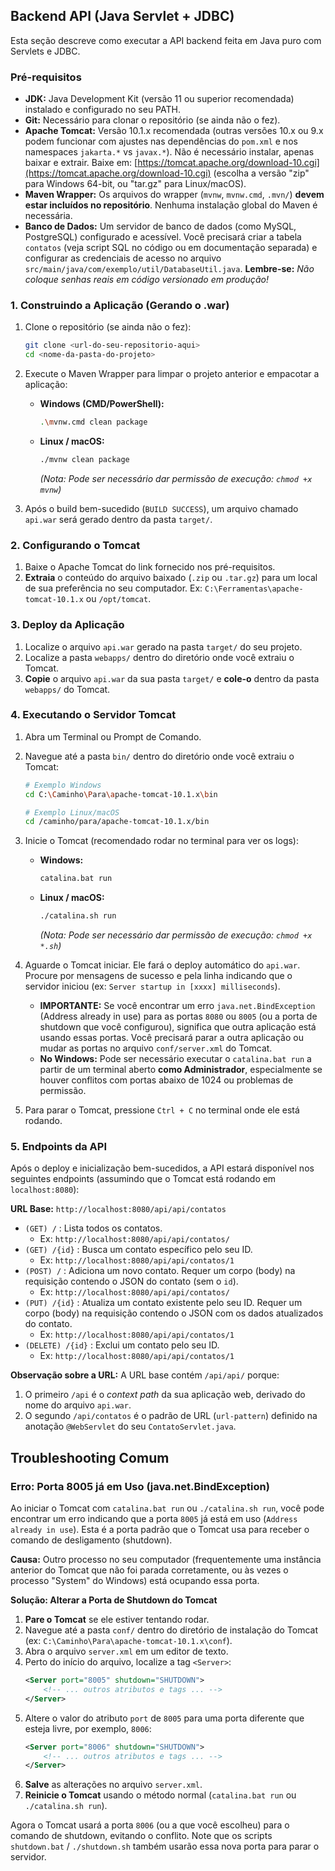## Backend API (Java Servlet + JDBC)

Esta seção descreve como executar a API backend feita em Java puro com Servlets e JDBC.

### Pré-requisitos

*   **JDK:** Java Development Kit (versão 11 ou superior recomendada) instalado e configurado no seu PATH.
*   **Git:** Necessário para clonar o repositório (se ainda não o fez).
*   **Apache Tomcat:** Versão 10.1.x recomendada (outras versões 10.x ou 9.x podem funcionar com ajustes nas dependências do `pom.xml` e nos namespaces `jakarta.*` vs `javax.*`). Não é necessário instalar, apenas baixar e extrair. Baixe em: [https://tomcat.apache.org/download-10.cgi](https://tomcat.apache.org/download-10.cgi) (escolha a versão "zip" para Windows 64-bit, ou "tar.gz" para Linux/macOS).
*   **Maven Wrapper:** Os arquivos do wrapper (`mvnw`, `mvnw.cmd`, `.mvn/`) **devem estar incluídos no repositório**. Nenhuma instalação global do Maven é necessária.
*   **Banco de Dados:** Um servidor de banco de dados (como MySQL, PostgreSQL) configurado e acessível. Você precisará criar a tabela `contatos` (veja script SQL no código ou em documentação separada) e configurar as credenciais de acesso no arquivo `src/main/java/com/exemplo/util/DatabaseUtil.java`. **Lembre-se:** *Não coloque senhas reais em código versionado em produção!*

### 1. Construindo a Aplicação (Gerando o .war)

1.  Clone o repositório (se ainda não o fez):
    ```bash
    git clone <url-do-seu-repositorio-aqui>
    cd <nome-da-pasta-do-projeto>
    ```
2.  Execute o Maven Wrapper para limpar o projeto anterior e empacotar a aplicação:
    *   **Windows (CMD/PowerShell):**
        ```bash
        .\mvnw.cmd clean package
        ```
    *   **Linux / macOS:**
        ```bash
        ./mvnw clean package
        ```
        *(Nota: Pode ser necessário dar permissão de execução: `chmod +x mvnw`)*

3.  Após o build bem-sucedido (`BUILD SUCCESS`), um arquivo chamado `api.war` será gerado dentro da pasta `target/`.

### 2. Configurando o Tomcat

1.  Baixe o Apache Tomcat do link fornecido nos pré-requisitos.
2.  **Extraia** o conteúdo do arquivo baixado (`.zip` ou `.tar.gz`) para um local de sua preferência no seu computador. Ex: `C:\Ferramentas\apache-tomcat-10.1.x` ou `/opt/tomcat`.

### 3. Deploy da Aplicação

1.  Localize o arquivo `api.war` gerado na pasta `target/` do seu projeto.
2.  Localize a pasta `webapps/` dentro do diretório onde você extraiu o Tomcat.
3.  **Copie** o arquivo `api.war` da sua pasta `target/` e **cole-o** dentro da pasta `webapps/` do Tomcat.

### 4. Executando o Servidor Tomcat

1.  Abra um Terminal ou Prompt de Comando.
2.  Navegue até a pasta `bin/` dentro do diretório onde você extraiu o Tomcat:
    ```bash
    # Exemplo Windows
    cd C:\Caminho\Para\apache-tomcat-10.1.x\bin

    # Exemplo Linux/macOS
    cd /caminho/para/apache-tomcat-10.1.x/bin
    ```
3.  Inicie o Tomcat (recomendado rodar no terminal para ver os logs):
    *   **Windows:**
        ```bash
        catalina.bat run
        ```
    *   **Linux / macOS:**
        ```bash
        ./catalina.sh run
        ```
        *(Nota: Pode ser necessário dar permissão de execução: `chmod +x *.sh`)*

4.  Aguarde o Tomcat iniciar. Ele fará o deploy automático do `api.war`. Procure por mensagens de sucesso e pela linha indicando que o servidor iniciou (ex: `Server startup in [xxxx] milliseconds`).
    *   **IMPORTANTE:** Se você encontrar um erro `java.net.BindException` (Address already in use) para as portas `8080` ou `8005` (ou a porta de shutdown que você configurou), significa que outra aplicação está usando essas portas. Você precisará parar a outra aplicação ou mudar as portas no arquivo `conf/server.xml` do Tomcat.
    *   **No Windows:** Pode ser necessário executar o `catalina.bat run` a partir de um terminal aberto **como Administrador**, especialmente se houver conflitos com portas abaixo de 1024 ou problemas de permissão.

5.  Para parar o Tomcat, pressione `Ctrl + C` no terminal onde ele está rodando.

### 5. Endpoints da API

Após o deploy e inicialização bem-sucedidos, a API estará disponível nos seguintes endpoints (assumindo que o Tomcat está rodando em `localhost:8080`):

**URL Base:** `http://localhost:8080/api/api/contatos`

*   `(GET) /` : Lista todos os contatos.
    *   Ex: `http://localhost:8080/api/api/contatos/`
*   `(GET) /{id}` : Busca um contato específico pelo seu ID.
    *   Ex: `http://localhost:8080/api/api/contatos/1`
*   `(POST) /` : Adiciona um novo contato. Requer um corpo (body) na requisição contendo o JSON do contato (sem o `id`).
    *   Ex: `http://localhost:8080/api/api/contatos/`
*   `(PUT) /{id}` : Atualiza um contato existente pelo seu ID. Requer um corpo (body) na requisição contendo o JSON com os dados atualizados do contato.
    *   Ex: `http://localhost:8080/api/api/contatos/1`
*   `(DELETE) /{id}` : Exclui um contato pelo seu ID.
    *   Ex: `http://localhost:8080/api/api/contatos/1`

**Observação sobre a URL:** A URL base contém `/api/api/` porque:
1. O primeiro `/api` é o *context path* da sua aplicação web, derivado do nome do arquivo `api.war`.
2. O segundo `/api/contatos` é o padrão de URL (`url-pattern`) definido na anotação `@WebServlet` do seu `ContatoServlet.java`.

## Troubleshooting Comum

### Erro: Porta 8005 já em Uso (java.net.BindException)

Ao iniciar o Tomcat com `catalina.bat run` ou `./catalina.sh run`, você pode encontrar um erro indicando que a porta `8005` já está em uso (`Address already in use`). Esta é a porta padrão que o Tomcat usa para receber o comando de desligamento (shutdown).

**Causa:** Outro processo no seu computador (frequentemente uma instância anterior do Tomcat que não foi parada corretamente, ou às vezes o processo "System" do Windows) está ocupando essa porta.

**Solução: Alterar a Porta de Shutdown do Tomcat**

1.  **Pare o Tomcat** se ele estiver tentando rodar.
2.  Navegue até a pasta `conf/` dentro do diretório de instalação do Tomcat (ex: `C:\Caminho\Para\apache-tomcat-10.1.x\conf`).
3.  Abra o arquivo `server.xml` em um editor de texto.
4.  Perto do início do arquivo, localize a tag `<Server>`:
    ```xml
    <Server port="8005" shutdown="SHUTDOWN">
        <!-- ... outros atributos e tags ... -->
    </Server>
    ```
5.  Altere o valor do atributo `port` de `8005` para uma porta diferente que esteja livre, por exemplo, `8006`:
    ```xml
    <Server port="8006" shutdown="SHUTDOWN">
        <!-- ... outros atributos e tags ... -->
    </Server>
    ```
6.  **Salve** as alterações no arquivo `server.xml`.
7.  **Reinicie o Tomcat** usando o método normal (`catalina.bat run` ou `./catalina.sh run`).

Agora o Tomcat usará a porta `8006` (ou a que você escolheu) para o comando de shutdown, evitando o conflito. Note que os scripts `shutdown.bat` / `./shutdown.sh` também usarão essa nova porta para parar o servidor.
